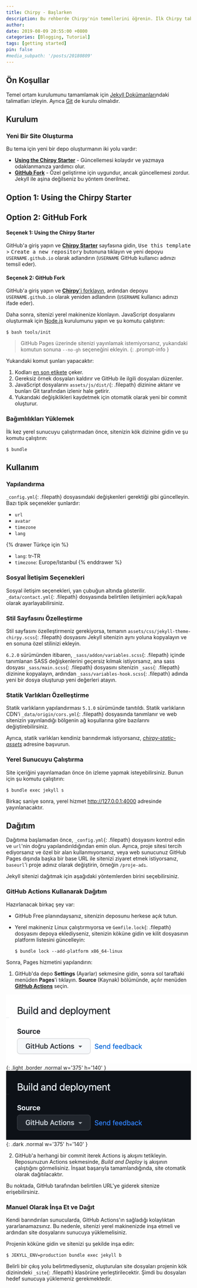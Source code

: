 ```yaml
---
title: Chirpy - Başlarken
description: Bu rehberde Chirpy'nin temellerini öğrenin. İlk Chirpy tabanlı web sitenizi nasıl kuracağınızı, yapılandıracağınızı, kullanacağınızı ve web sunucusuna nasıl dağıtacağınızı adım adım keşfedin.
author: 
date: 2019-08-09 20:55:00 +0800
categories: [Blogging, Tutorial]
tags: [getting started]
pin: false
#media_subpath: '/posts/20180809'
---
```


## Ön Koşullar

Temel ortam kurulumunu tamamlamak için [Jekyll Dokümanları](https://jekyllrb.com/docs/installation/)ndaki talimatları izleyin. Ayrıca [Git](https://git-scm.com/) de kurulu olmalıdır.

## Kurulum

### Yeni Bir Site Oluşturma

Bu tema için yeni bir depo oluşturmanın iki yolu vardır:

- [**Using the Chirpy Starter**](#option-1-using-the-chirpy-starter) - Güncellemesi kolaydır ve yazmaya odaklanmanıza yardımcı olur.
- [**GitHub Fork**](#option-2-github-fork) - Özel geliştirme için uygundur, ancak güncellemesi zordur. Jekyll ile aşina değilseniz bu yöntem önerilmez.

<h2 id="option-1-using-the-chirpy-starter">Option 1: Using the Chirpy Starter</h2>
<h2 id="option-2-github-fork">Option 2: GitHub Fork</h2>

#### Seçenek 1: Using the Chirpy Starter

GitHub'a giriş yapın ve [**Chirpy Starter**][starter] sayfasına gidin, <kbd>Use this template</kbd> > <kbd>Create a new repository</kbd> butonuna tıklayın ve yeni depoyu `USERNAME.github.io` olarak adlandırın (`USERNAME` GitHub kullanıcı adınızı temsil eder).

#### Seçenek 2: GitHub Fork

GitHub'a giriş yapın ve [**Chirpy**'i forklayın](https://github.com/cotes2020/jekyll-theme-chirpy/fork), ardından depoyu `USERNAME.github.io` olarak yeniden adlandırın (`USERNAME` kullanıcı adınızı ifade eder).

Daha sonra, sitenizi yerel makinenize klonlayın. JavaScript dosyalarını oluşturmak için [Node.js][nodejs] kurulumunu yapın ve şu komutu çalıştırın:

```console
$ bash tools/init
```

> GitHub Pages üzerinde sitenizi yayınlamak istemiyorsanız, yukarıdaki komutun sonuna `--no-gh` seçeneğini ekleyin.
{: .prompt-info }

Yukarıdaki komut şunları yapacaktır:

1. Kodları [en son etikete][latest-tag] çeker.
2. Gereksiz örnek dosyaları kaldırır ve GitHub ile ilgili dosyaları düzenler.
3. JavaScript dosyalarını `assets/js/dist/`{: .filepath} dizinine aktarır ve bunları Git tarafından izlenir hale getirir.
4. Yukarıdaki değişiklikleri kaydetmek için otomatik olarak yeni bir commit oluşturur.

### Bağımlılıkları Yüklemek

İlk kez yerel sunucuyu çalıştırmadan önce, sitenizin kök dizinine gidin ve şu komutu çalıştırın:

```console
$ bundle
```

## Kullanım

### Yapılandırma

`_config.yml`{: .filepath} dosyasındaki değişkenleri gerektiği gibi güncelleyin. Bazı tipik seçenekler şunlardır:

- `url`
- `avatar`
- `timezone`
- `lang`

{% drawer Türkçe için %}

- ``lang``: tr-TR
- ``timezone``: Europe/Istanbul
{% enddrawer %}

### Sosyal İletişim Seçenekleri

Sosyal iletişim seçenekleri, yan çubuğun altında gösterilir. `_data/contact.yml`{: .filepath} dosyasında belirtilen iletişimleri açık/kapalı olarak ayarlayabilirsiniz.

### Stil Sayfasını Özelleştirme

Stil sayfasını özelleştirmeniz gerekiyorsa, temanın `assets/css/jekyll-theme-chirpy.scss`{: .filepath} dosyasını Jekyll sitenizin aynı yoluna kopyalayın ve en sonuna özel stilinizi ekleyin.

`6.2.0` sürümünden itibaren, `_sass/addon/variables.scss`{: .filepath} içinde tanımlanan SASS değişkenlerini geçersiz kılmak istiyorsanız, ana sass dosyası `_sass/main.scss`{: .filepath} dosyasını sitenizin `_sass`{: .filepath} dizinine kopyalayın, ardından `_sass/variables-hook.scss`{: .filepath} adında yeni bir dosya oluşturup yeni değerleri atayın.

### Statik Varlıkları Özelleştirme

Statik varlıkların yapılandırması `5.1.0` sürümünde tanıtıldı. Statik varlıkların CDN'i `_data/origin/cors.yml`{: .filepath} dosyasında tanımlanır ve web sitenizin yayınlandığı bölgenin ağ koşullarına göre bazılarını değiştirebilirsiniz.

Ayrıca, statik varlıkları kendiniz barındırmak istiyorsanız, [_chirpy-static-assets_](https://github.com/cotes2020/chirpy-static-assets#readme) adresine başvurun.

### Yerel Sunucuyu Çalıştırma

Site içeriğini yayınlamadan önce ön izleme yapmak isteyebilirsiniz. Bunun için şu komutu çalıştırın:

```console
$ bundle exec jekyll s
```

Birkaç saniye sonra, yerel hizmet <http://127.0.0.1:4000> adresinde yayınlanacaktır.

## Dağıtım

Dağıtıma başlamadan önce, `_config.yml`{: .filepath} dosyasını kontrol edin ve `url`'nin doğru yapılandırıldığından emin olun. Ayrıca, proje sitesi tercih ediyorsanız ve özel bir alan kullanmıyorsanız, veya web sunucunuz GitHub Pages dışında başka bir base URL ile sitenizi ziyaret etmek istiyorsanız, `baseurl`'i proje adınız olarak değiştirin, örneğin `/proje-adı`.

Jekyll sitenizi dağıtmak için aşağıdaki yöntemlerden birini seçebilirsiniz.

### GitHub Actions Kullanarak Dağıtım

Hazırlanacak birkaç şey var:

- GitHub Free planındaysanız, sitenizin deposunu herkese açık tutun.
- Yerel makineniz Linux çalıştırmıyorsa ve `Gemfile.lock`{: .filepath} dosyasını depoya eklediyseniz, sitenizin köküne gidin ve kilit dosyasının platform listesini güncelleyin:

  ```console
  $ bundle lock --add-platform x86_64-linux
  ```

Sonra, Pages hizmetini yapılandırın:

1. GitHub'da depo **Settings** (Ayarlar) sekmesine gidin, sonra sol taraftaki menüden **Pages**'i tıklayın. **Source** (Kaynak) bölümünde, açılır menüden [**GitHub Actions**][pages-workflow-src] seçin.

![Build source](/assets/attachment/pages-source-light.png){: .light .border .normal w='375' h='140' }
![Build source](/assets/attachment/pages-source-dark.png){: .dark .normal w='375' h='140' }

2. GitHub'a herhangi bir commit iterek Actions iş akışını tetikleyin. Reposunuzun Actions sekmesinde, _Build and Deploy_ iş akışının çalıştığını görmelisiniz. İnşaat başarıyla tamamlandığında, site otomatik olarak dağıtılacaktır.

Bu noktada, GitHub tarafından belirtilen URL'ye giderek sitenize erişebilirsiniz.

### Manuel Olarak İnşa Et ve Dağıt

Kendi barındırılan sunucularda, GitHub Actions'ın sağladığı kolaylıktan yararlanamazsınız. Bu nedenle, sitenizi yerel makinenizde inşa etmeli ve ardından site dosyalarını sunucuya yüklemelisiniz.

Projenin köküne gidin ve sitenizi şu şekilde inşa edin:

```console
$ JEKYLL_ENV=production bundle exec jekyll b
```

Belirli bir çıkış yolu belirtmediyseniz, oluşturulan site dosyaları projenin kök dizinindeki `_site`{: .filepath} klasörüne yerleştirilecektir. Şimdi bu dosyaları hedef sunucuya yüklemeniz gerekmektedir.

[nodejs]: https://nodejs.org/
[starter]: https://github.com/cotes2020/chirpy-starter
[pages-workflow-src]: https://docs.github.com/en/pages/getting-started-with-github-pages/configuring-a-publishing-source-for-your-github-pages-site#publishing-with-a-custom-github-actions-workflow
[latest-tag]: https://github.com/cotes2020/jekyll-theme-chirpy/tags